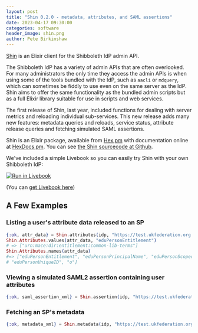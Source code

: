 ```yaml
---
layout: post
title: "Shin 0.2.0 - metadata, attributes, and SAML assertions"
date: 2023-04-17 09:30:00
categories: software
header_image: shin.png
author: Pete Birkinshaw
---
```

[Shin](https://github.com/Digital-Identity-Labs/shin) is an Elixir client for the Shibboleth IdP admin API. 

The Shibboleth IdP has a variety of admin APIs that are often overlooked. For many administrators the only time they
access the admin APIs is when using some of the tools bundled with the IdP, such as `aacli` or `mdquery`, which can
sometimes be fiddly to use even on the same server as the IdP. Shin aims to offer the same functionality as the
bundled admin scripts but as a full Elixir library suitable for use in scripts and web services.

The first release of Shin, last year, included functions for dealing with server metrics and reloading individual 
sub-services. This new release adds many new features: metadata queries and reloads, service status, attribute release
queries and fetching simulated SAML assertions.

Shin is an Elixir package, available from [Hex.pm](https://hex.pm/packages/shin) with documentation online at 
  [HexDocs.pm](https://hexdocs.pm/shin/readme.html). You can see 
  [the Shin sourcecode at Github](https://github.com/Digital-Identity-Labs/shin). 

We've included a simple Livebook so you can easily try Shin with your own Shibboleth IdP:

[![Run in Livebook](https://livebook.dev/badge/v1/blue.svg)](https://livebook.dev/run?url=https%3A%2F%2Fraw.githubusercontent.com%2FDigital-Identity-Labs%2Fshin%2Fmain%2Fshin_notebook.livemd)

(You can [get Livebook here](https://livebook.dev/#install))

## A Few Examples

### Listing a user's attribute data released to an SP

```elixir
{:ok, attr_data} = Shin.attributes(idp, "https://test.ukfederation.org.uk/entity", "pete")
Shin.Attributes.values(attr_data, "eduPersonEntitlement")
# => ["urn:mace:dir:entitlement:common-lib-terms"]
Shin.Attributes.names(attr_data)
#=> ["eduPersonEntitlement", "eduPersonPrincipalName", "eduPersonScopedAffiliation",
# "eduPersonUniqueID", "o"]
```

### Viewing a simulated SAML2 assertion containing user attributes

```elixir
{:ok, saml_assertion_xml} = Shin.assertion(idp, "https://test.ukfederation.org.uk/entity", "pete")
```

### Fetching an SP's metadata

```elixir
{:ok, metadata_xml} = Shin.metadata(idp, "https://test.ukfederation.org.uk/entity")
```
